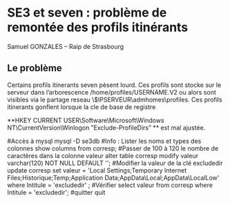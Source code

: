 # SE3 et seven : problème de remontée des profils itinérants
Samuel GONZALES – Raip de Strasbourg

## Le problème
Certains profils itinerants seven pèsent lourd. Ces profils sont stocke sur le serveur dans l’arborescence /home/profiles/USERNAME.V2 ou alors sont visibles via le partage reseau \\$IPSERVEUR\admhomes\profiles. Ces profils itinerants gonflent lorsque la cle de base de registre

**HKEY CURRENT USER\Software\Microsoft\Windows NT\CurrentVersion\Winlogon ”Exclude-ProfileDirs” ** est mal ajustée.


#Accès à mysql
mysql -D se3db
#Info : Lister les noms et types des colonnes
show columns from corresp;
#Passer de 100 à 120 le nombre de caractères dans la colonne valeur
alter table corresp modify valeur varchar(120) NOT NULL DEFAULT '';
#Modifier la valeur de la clé excludedir
update corresp set valeur = 'Local Settings;Temporary Internet Files;Historique;Temp;Application Data;AppData\\Local;AppData\\LocalLow' where Intitule = 'excludedir' ;
#Vérifier 
select valeur from corresp where Intitule = 'excludedir';
#quitter 
quit
